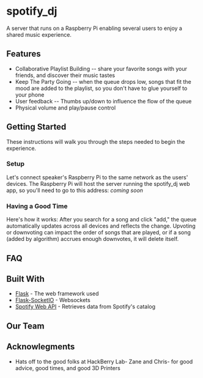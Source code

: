 # spotify_dj
A server that runs on a Raspberry Pi enabling several users to enjoy a shared music experience.

## Features
* Collaborative Playlist Building -- share your favorite songs with your friends, and discover their music tastes
* Keep The Party Going -- when the queue drops low, songs that fit the mood are added to the playlist, so you don't have to glue yourself to your phone
* User feedback -- Thumbs up/down to influence the flow of the queue
* Physical volume and play/pause control

## Getting Started
These instructions will walk you through the steps needed to begin the experience.

### Setup
Let's connect speaker's Raspberry Pi to the same network as the users' devices. 
The Raspberry Pi will host the server running the spotify_dj web app, so you'll need to go to this address:
*coming soon*

### Having a Good Time
Here's how it works:
After you search for a song and click "add," the queue automatically updates across all devices and reflects the change.
Upvoting or downvoting can impact the order of songs that are played, or if a song (added by algorithm) accrues enough downvotes, it will delete itself.

## FAQ


## Built With
* [Flask](http://flask.pocoo.org/) - The web framework used
* [Flask-SocketIO](https://flask-socketio.readthedocs.io/en/latest/) - Websockets
* [Spotify Web API](https://developer.spotify.com/web-api/) - Retrieves data from Spotify's catalog

## Our Team

## Acknowlegments
* Hats off to the good folks at HackBerry Lab- Zane and Chris- for good advice, good times, and good 3D Printers